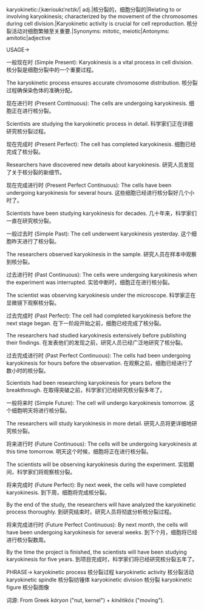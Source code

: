karyokinetic:/ˌkærioʊkɪˈnɛtɪk/| adj.|核分裂的，细胞分裂的|Relating to or involving karyokinesis; characterized by the movement of the chromosomes during cell division.|Karyokinetic activity is crucial for cell reproduction. 核分裂活动对细胞繁殖至关重要.|Synonyms: mitotic, meiotic|Antonyms: amitotic|adjective

USAGE->

一般现在时 (Simple Present):
Karyokinesis is a vital process in cell division.  核分裂是细胞分裂中的一个重要过程。

The karyokinetic process ensures accurate chromosome distribution. 核分裂过程确保染色体的准确分配。


现在进行时 (Present Continuous):
The cells are undergoing karyokinesis. 细胞正在进行核分裂。

Scientists are studying the karyokinetic process in detail. 科学家们正在详细研究核分裂过程。


现在完成时 (Present Perfect):
The cell has completed karyokinesis. 细胞已经完成了核分裂。

Researchers have discovered new details about karyokinesis. 研究人员发现了关于核分裂的新细节。


现在完成进行时 (Present Perfect Continuous):
The cells have been undergoing karyokinesis for several hours.  这些细胞已经进行核分裂好几个小时了。

Scientists have been studying karyokinesis for decades. 几十年来，科学家们一直在研究核分裂。


一般过去时 (Simple Past):
The cell underwent karyokinesis yesterday.  这个细胞昨天进行了核分裂。

The researchers observed karyokinesis in the sample. 研究人员在样本中观察到核分裂。


过去进行时 (Past Continuous):
The cells were undergoing karyokinesis when the experiment was interrupted.  实验中断时，细胞正在进行核分裂。

The scientist was observing karyokinesis under the microscope. 科学家正在显微镜下观察核分裂。


过去完成时 (Past Perfect):
The cell had completed karyokinesis before the next stage began. 在下一阶段开始之前，细胞已经完成了核分裂。

The researchers had studied karyokinesis extensively before publishing their findings. 在发表他们的发现之前，研究人员已经广泛地研究了核分裂。


过去完成进行时 (Past Perfect Continuous):
The cells had been undergoing karyokinesis for hours before the observation. 在观察之前，细胞已经进行了数小时的核分裂。

Scientists had been researching karyokinesis for years before the breakthrough. 在取得突破之前，科学家们已经研究核分裂多年了。


一般将来时 (Simple Future):
The cell will undergo karyokinesis tomorrow.  这个细胞明天将进行核分裂。

The researchers will study karyokinesis in more detail. 研究人员将更详细地研究核分裂。


将来进行时 (Future Continuous):
The cells will be undergoing karyokinesis at this time tomorrow.  明天这个时候，细胞将正在进行核分裂。

The scientists will be observing karyokinesis during the experiment.  实验期间，科学家们将观察核分裂。


将来完成时 (Future Perfect):
By next week, the cells will have completed karyokinesis.  到下周，细胞将完成核分裂。

By the end of the study, the researchers will have analyzed the karyokinetic process thoroughly.  到研究结束时，研究人员将彻底分析核分裂过程。


将来完成进行时 (Future Perfect Continuous):
By next month, the cells will have been undergoing karyokinesis for several weeks.  到下个月，细胞将已经进行核分裂数周。

By the time the project is finished, the scientists will have been studying karyokinesis for five years.  到项目完成时，科学家们将已经研究核分裂五年了。


PHRASE->
karyokinetic process 核分裂过程
karyokinetic activity 核分裂活动
karyokinetic spindle 核分裂纺锤体
karyokinetic division 核分裂
karyokinetic figure 核分裂图像


词源:  From Greek *káryon* ("nut, kernel") + *kinētikós* ("moving").
